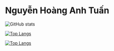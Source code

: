 # Nguyễn Hoàng Anh Tuấn

![GitHub stats](https://github-readme-stats.vercel.app/api?username=nguyenhoanganhtuan1206&show_icons=true&theme=radical)


[![Top Langs](https://github-readme-stats.vercel.app/api/top-langs/?username=nguyenhoanganhtuan1206&langs_count=8&theme=radical)](https://github.com/anuraghazra/github-readme-stats)

[![Top Langs](https://github-readme-stats.vercel.app/api/top-langs/?username=nguyenhoanganhtuan1206&layout=compact&theme=radical)](https://github.com/anuraghazra/github-readme-stats)
